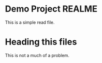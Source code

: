 # Demo Project REALME

This is a simple read file.


# Heading this files


This is not a much of a problem.
